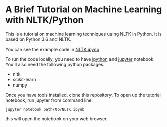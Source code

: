 # A Brief Tutorial on Machine Learning with NLTK/Python

This is a tutorial on machine learning techniques using NLTK in Python. It is based on Python 3.6 and NLTK.

You can see the example code in [NLTK.ipynb](NLTK.ipynb)

To run the code locally, you need to have [ipython](https://ipython.org/) and [jupyter](http://jupyter.org/) notebook. 
You'll also need the following python packages. 
* nltk
* scikit-learn
* numpy

Once you have tools installed, clone this repository. 
To open up the tutorial notebook, run jupyter from command line. 

```
jupyter notebook path/to/NLTK.ipynb
```

this will open the notebook on your web browser.


